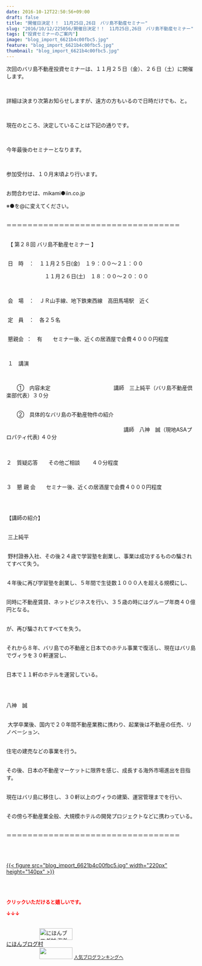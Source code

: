 ```yaml
---
date: 2016-10-12T22:50:56+09:00
draft: false
title: "開催日決定！！　11月25日,26日　バリ島不動産セミナー"
slug: "2016/10/12/225056/開催日決定！！　11月25日,26日　バリ島不動産セミナー"
tags: ["投資セミナーのご案内"]
image: "blog_import_6621b4c00fbc5.jpg"
feature: "blog_import_6621b4c00fbc5.jpg"
thumbnail: "blog_import_6621b4c00fbc5.jpg"
---
```

<p>次回のバリ島不動産投資セミナーは、１１月２５日（金）、２６日（土）に開催します。</p><br/><p>詳細は決まり次第お知らせしますが、遠方の方もいるので日時だけでも、と。</p><br/><p>現在のところ、決定していることは下記の通りです。</p><br/><p>今年最後のセミナーとなります。</p><br/><p>参加受付は、１０月末頃より行います。</p><p><br/>お問合わせは、mikami●iin.co.jp<br/></p><p>※●を@に変えてください。</p><p><br/>＝＝＝＝＝＝＝＝＝＝＝＝＝＝＝＝＝＝＝＝＝＝＝＝＝＝＝＝＝＝＝＝＝</p><p><br/> 【 第２８回 バリ島不動産セミナー 】</p><p><br/> 日　時　：　１１月２５日(金)　１９：００～２１：００</p><p>　　　　　　　 １１月２６日(土)　１８：００～２０：００</p><br/><p> 会　場　：　ＪＲ山手線、地下鉄東西線　高田馬場駅　近く　</p><p><br/> 定　員　：　各２５名　　　　</p><p><br/> 懇親会  ：　有　　セミナー後、近くの居酒屋で会費４０００円程度</p><br/><p> １　講演</p><br/><p>　　①　内容未定　　　　　　　　　　　　講師　三上純平（バリ島不動産倶楽部代表）３０分<br/> </p><p>　　②　具体的なバリ島の不動産物件の紹介<br/>　　　　　<br/>　　　　　　　　　　　　　　　　　　　　 　　講師　八神　誠（現地ASAプロパティ代表) ４０分<br/> </p><p><br/>２　質疑応答　　その他ご相談 　　４０分程度</p><br/><p>３　懇 親 会　　セミナー後、近くの居酒屋で会費４０００円程度</p><br/><p><br/>【講師の紹介】</p><p><br/> 三上純平</p><p><br/> 野村證券入社、その後２４歳で学習塾を創業し、事業は成功するものの騙されてすべて失う。</p><p><br/>４年後に再び学習塾を創業し、５年間で生徒数１０００人を超える規模にし、</p><p><br/>同時に不動産賃貸、ネットビジネスを行い、３５歳の時にはグループ年商４０億円となる。</p><p><br/>が、再び騙されてすべてを失う。</p><p><br/>それから８年、バリ島での不動産と日本でのホテル事業で復活し、現在はバリ島でヴィラを３０軒運営し、</p><p><br/>日本で１１軒のホテルを運営している。</p><p> </p><p><br/>八神　誠</p><p><br/> 大学卒業後、国内で２０年間不動産業務に携わり、起業後は不動産の任売、リノベーション、</p><p><br/>住宅の建売などの事業を行う。</p><p><br/>その後、日本の不動産マーケットに限界を感じ、成長する海外市場進出を目指す。</p><p><br/>現在はバリ島に移住し、３０軒以上のヴィラの建築、運営管理までを行い、</p><p><br/>その傍ら不動産業全般、大規模ホテルの開発プロジェクトなどに携わっている。</p><p><br/>＝＝＝＝＝＝＝＝＝＝＝＝＝＝＝＝＝＝＝＝＝＝＝＝＝＝＝＝＝＝＝＝＝</p><br/><p><br/><a href="blog_import_6621b4c125afb.jpg">{{< figure src="blog_import_6621b4c00fbc5.jpg" width="220px" height="140px" >}}</a> <br/></p><br/><br/><p><font color="#ff0000" size="2"><strong>クリックいただけると嬉しいです。<br/></strong></font></p><p><font color="#ff0000" size="2"><strong>↓↓↓</strong></font></p><p><br/><a href="ranking.html?p_cid=01260127" target="_blank"><img border="0" alt="にほんブログ村 海外生活ブログ バリ島情報へ" src="data:image/svg+xml;charset=utf-8,%3Csvg%20xmlns%3D%22http%3A%2F%2Fwww.w3.org%2F2000%2Fsvg%22%20title%3D%22Placeholder%20for%20Images%22%20role%3D%22presentation%22%20viewBox%3D%220%200%2088%2031%22%20%2F%3E" width="88" height="31" data-src="https://img-proxy.blog-video.jp/images?url=http%3A%2F%2Foverseas.blogmura.com%2Fbali%2Fimg%2Fbali88_31.gif" style="aspect-ratio: auto 88 / 31;"/><noscript><img border="0" alt="にほんブログ村 海外生活ブログ バリ島情報へ" src="https://img-proxy.blog-video.jp/images?url=http%3A%2F%2Foverseas.blogmura.com%2Fbali%2Fimg%2Fbali88_31.gif" width="88" height="31"></noscript></a><br/><a href="ranking.html?p_cid=01260127" target="_blank">にほんブログ村</a> <br/><a title="人気ブログランキングへ" href="link.php?1804582"><img border="0" src="data:image/svg+xml;charset=utf-8,%3Csvg%20xmlns%3D%22http%3A%2F%2Fwww.w3.org%2F2000%2Fsvg%22%20title%3D%22Placeholder%20for%20Images%22%20role%3D%22presentation%22%20viewBox%3D%220%200%2088%2031%22%20%2F%3E" width="88" height="31" data-src="https://blog.with2.net/img/banner/banner_22.gif" style="aspect-ratio: auto 88 / 31;"/><noscript><img border="0" src="https://blog.with2.net/img/banner/banner_22.gif" width="88" height="31"></noscript></a> <a style="FONT-SIZE: 12px" href="link.php?1804582">人気ブログランキングへ</a> </p>

